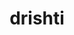 ---
title: "drishti"
layout: cache
categories: [package, develop]
meta: {"versions": ["0.4"], "compilers": ["gcc@=11.1.0", "gcc@=11.4.0", "gcc@=9.4.0", "oneapi@=2023.2.0", "oneapi@=2023.2.1"], "oss": ["ubuntu20.04"], "platforms": ["linux"], "targets": ["ppc64le", "x86_64", "x86_64_v3"], "stacks": ["e4s", "e4s-oneapi", "e4s-power", "root"], "num_specs": 69, "num_specs_by_stack": {"root": 69, "e4s-power": 23, "e4s-oneapi": 23, "e4s": 23}}
spec_details: [{"hash": "ordnt5aqbirppddt77m4psfnjc5cngko", "compiler": "gcc@=11.1.0", "versions": ["0.4"], "os": "ubuntu20.04", "platform": "linux", "target": "ppc64le", "variants": ["build_system=python_pip"], "stacks": ["root", "e4s-power"], "size": "-", "tarball": "https://binaries.spack.io/develop/build_cache/linux-ubuntu20.04-ppc64le/gcc-11.1.0/drishti-0.4/linux-ubuntu20.04-ppc64le-gcc-11.1.0-drishti-0.4-ordnt5aqbirppddt77m4psfnjc5cngko.spack"}, {"hash": "tr5pgpm42k3yprgsuszl2fuxxjzgvdzr", "compiler": "gcc@=11.1.0", "versions": ["0.4"], "os": "ubuntu20.04", "platform": "linux", "target": "ppc64le", "variants": ["build_system=python_pip"], "stacks": ["root", "e4s-power"], "size": "-", "tarball": "https://binaries.spack.io/develop/build_cache/linux-ubuntu20.04-ppc64le/gcc-11.1.0/drishti-0.4/linux-ubuntu20.04-ppc64le-gcc-11.1.0-drishti-0.4-tr5pgpm42k3yprgsuszl2fuxxjzgvdzr.spack"}, {"hash": "bfguhnf2pwuhiv3w2xlydpaoopktvjxt", "compiler": "gcc@=9.4.0", "versions": ["0.4"], "os": "ubuntu20.04", "platform": "linux", "target": "ppc64le", "variants": ["build_system=python_pip"], "stacks": ["root", "e4s-power"], "size": "-", "tarball": "https://binaries.spack.io/develop/build_cache/linux-ubuntu20.04-ppc64le/gcc-9.4.0/drishti-0.4/linux-ubuntu20.04-ppc64le-gcc-9.4.0-drishti-0.4-bfguhnf2pwuhiv3w2xlydpaoopktvjxt.spack"}, {"hash": "447cd4kwfcjba6sfzdz6k7ycyu75b6sv", "compiler": "gcc@=9.4.0", "versions": ["0.4"], "os": "ubuntu20.04", "platform": "linux", "target": "ppc64le", "variants": ["build_system=python_pip"], "stacks": ["root", "e4s-power"], "size": "-", "tarball": "https://binaries.spack.io/develop/build_cache/linux-ubuntu20.04-ppc64le/gcc-9.4.0/drishti-0.4/linux-ubuntu20.04-ppc64le-gcc-9.4.0-drishti-0.4-447cd4kwfcjba6sfzdz6k7ycyu75b6sv.spack"}, {"hash": "ybbu3t3mm4j5yxowh4t3ttxf6e4o4zk2", "compiler": "gcc@=9.4.0", "versions": ["0.4"], "os": "ubuntu20.04", "platform": "linux", "target": "ppc64le", "variants": ["build_system=python_pip"], "stacks": ["root", "e4s-power"], "size": "-", "tarball": "https://binaries.spack.io/develop/build_cache/linux-ubuntu20.04-ppc64le/gcc-9.4.0/drishti-0.4/linux-ubuntu20.04-ppc64le-gcc-9.4.0-drishti-0.4-ybbu3t3mm4j5yxowh4t3ttxf6e4o4zk2.spack"}, {"hash": "hwddr2h5mo3zxieynynih3irvdtgpj5m", "compiler": "gcc@=9.4.0", "versions": ["0.4"], "os": "ubuntu20.04", "platform": "linux", "target": "ppc64le", "variants": ["build_system=python_pip"], "stacks": ["root", "e4s-power"], "size": "-", "tarball": "https://binaries.spack.io/develop/build_cache/linux-ubuntu20.04-ppc64le/gcc-9.4.0/drishti-0.4/linux-ubuntu20.04-ppc64le-gcc-9.4.0-drishti-0.4-hwddr2h5mo3zxieynynih3irvdtgpj5m.spack"}, {"hash": "gho53p3jbmk6t7nbm6ukuu4ayrd5wwnd", "compiler": "gcc@=9.4.0", "versions": ["0.4"], "os": "ubuntu20.04", "platform": "linux", "target": "ppc64le", "variants": ["build_system=python_pip"], "stacks": ["root", "e4s-power"], "size": "-", "tarball": "https://binaries.spack.io/develop/build_cache/linux-ubuntu20.04-ppc64le/gcc-9.4.0/drishti-0.4/linux-ubuntu20.04-ppc64le-gcc-9.4.0-drishti-0.4-gho53p3jbmk6t7nbm6ukuu4ayrd5wwnd.spack"}, {"hash": "pbc7pjfkapxoclyttrwhhlulttpagtgq", "compiler": "gcc@=9.4.0", "versions": ["0.4"], "os": "ubuntu20.04", "platform": "linux", "target": "ppc64le", "variants": ["build_system=python_pip"], "stacks": ["root", "e4s-power"], "size": "-", "tarball": "https://binaries.spack.io/develop/build_cache/linux-ubuntu20.04-ppc64le/gcc-9.4.0/drishti-0.4/linux-ubuntu20.04-ppc64le-gcc-9.4.0-drishti-0.4-pbc7pjfkapxoclyttrwhhlulttpagtgq.spack"}, {"hash": "bzxodxnyweyfoi2wym3ut5oe4vsefkba", "compiler": "gcc@=9.4.0", "versions": ["0.4"], "os": "ubuntu20.04", "platform": "linux", "target": "ppc64le", "variants": ["build_system=python_pip"], "stacks": ["root", "e4s-power"], "size": "-", "tarball": "https://binaries.spack.io/develop/build_cache/linux-ubuntu20.04-ppc64le/gcc-9.4.0/drishti-0.4/linux-ubuntu20.04-ppc64le-gcc-9.4.0-drishti-0.4-bzxodxnyweyfoi2wym3ut5oe4vsefkba.spack"}, {"hash": "z4ftxyljj3p5ljjc3d3f3cboe7bxmcs6", "compiler": "gcc@=9.4.0", "versions": ["0.4"], "os": "ubuntu20.04", "platform": "linux", "target": "ppc64le", "variants": ["build_system=python_pip"], "stacks": ["root", "e4s-power"], "size": "-", "tarball": "https://binaries.spack.io/develop/build_cache/linux-ubuntu20.04-ppc64le/gcc-9.4.0/drishti-0.4/linux-ubuntu20.04-ppc64le-gcc-9.4.0-drishti-0.4-z4ftxyljj3p5ljjc3d3f3cboe7bxmcs6.spack"}, {"hash": "himbvg4gdikih6h6mi6mpvxl6fzwl6ha", "compiler": "gcc@=9.4.0", "versions": ["0.4"], "os": "ubuntu20.04", "platform": "linux", "target": "ppc64le", "variants": ["build_system=python_pip"], "stacks": ["root", "e4s-power"], "size": "-", "tarball": "https://binaries.spack.io/develop/build_cache/linux-ubuntu20.04-ppc64le/gcc-9.4.0/drishti-0.4/linux-ubuntu20.04-ppc64le-gcc-9.4.0-drishti-0.4-himbvg4gdikih6h6mi6mpvxl6fzwl6ha.spack"}, {"hash": "5xfdjnwwejrlwuchsgysca7wc655jlme", "compiler": "gcc@=9.4.0", "versions": ["0.4"], "os": "ubuntu20.04", "platform": "linux", "target": "ppc64le", "variants": ["build_system=python_pip"], "stacks": ["root", "e4s-power"], "size": "-", "tarball": "https://binaries.spack.io/develop/build_cache/linux-ubuntu20.04-ppc64le/gcc-9.4.0/drishti-0.4/linux-ubuntu20.04-ppc64le-gcc-9.4.0-drishti-0.4-5xfdjnwwejrlwuchsgysca7wc655jlme.spack"}, {"hash": "wzypkbxgelmi5ave4fixqoy37zpgxffr", "compiler": "gcc@=9.4.0", "versions": ["0.4"], "os": "ubuntu20.04", "platform": "linux", "target": "ppc64le", "variants": ["build_system=python_pip"], "stacks": ["root", "e4s-power"], "size": "-", "tarball": "https://binaries.spack.io/develop/build_cache/linux-ubuntu20.04-ppc64le/gcc-9.4.0/drishti-0.4/linux-ubuntu20.04-ppc64le-gcc-9.4.0-drishti-0.4-wzypkbxgelmi5ave4fixqoy37zpgxffr.spack"}, {"hash": "br3ptw64wvlwyy72s4tjg2huwxmigg6g", "compiler": "gcc@=9.4.0", "versions": ["0.4"], "os": "ubuntu20.04", "platform": "linux", "target": "ppc64le", "variants": ["build_system=python_pip"], "stacks": ["root", "e4s-power"], "size": "-", "tarball": "https://binaries.spack.io/develop/build_cache/linux-ubuntu20.04-ppc64le/gcc-9.4.0/drishti-0.4/linux-ubuntu20.04-ppc64le-gcc-9.4.0-drishti-0.4-br3ptw64wvlwyy72s4tjg2huwxmigg6g.spack"}, {"hash": "badshsdqiryfl7q6jdn75tcwzuniqzmy", "compiler": "gcc@=9.4.0", "versions": ["0.4"], "os": "ubuntu20.04", "platform": "linux", "target": "ppc64le", "variants": ["build_system=python_pip"], "stacks": ["root", "e4s-power"], "size": "-", "tarball": "https://binaries.spack.io/develop/build_cache/linux-ubuntu20.04-ppc64le/gcc-9.4.0/drishti-0.4/linux-ubuntu20.04-ppc64le-gcc-9.4.0-drishti-0.4-badshsdqiryfl7q6jdn75tcwzuniqzmy.spack"}, {"hash": "lps245fjlbdo3xdcvzgzc64w6ri4bnyb", "compiler": "gcc@=9.4.0", "versions": ["0.4"], "os": "ubuntu20.04", "platform": "linux", "target": "ppc64le", "variants": ["build_system=python_pip"], "stacks": ["root", "e4s-power"], "size": "-", "tarball": "https://binaries.spack.io/develop/build_cache/linux-ubuntu20.04-ppc64le/gcc-9.4.0/drishti-0.4/linux-ubuntu20.04-ppc64le-gcc-9.4.0-drishti-0.4-lps245fjlbdo3xdcvzgzc64w6ri4bnyb.spack"}, {"hash": "jlakodhdqz6b3regwsvnirsdrxs4apwl", "compiler": "gcc@=9.4.0", "versions": ["0.4"], "os": "ubuntu20.04", "platform": "linux", "target": "ppc64le", "variants": ["build_system=python_pip"], "stacks": ["root", "e4s-power"], "size": "-", "tarball": "https://binaries.spack.io/develop/build_cache/linux-ubuntu20.04-ppc64le/gcc-9.4.0/drishti-0.4/linux-ubuntu20.04-ppc64le-gcc-9.4.0-drishti-0.4-jlakodhdqz6b3regwsvnirsdrxs4apwl.spack"}, {"hash": "jgqqvkl3cuncdz5j7xvv7du7yqxufwmi", "compiler": "gcc@=9.4.0", "versions": ["0.4"], "os": "ubuntu20.04", "platform": "linux", "target": "ppc64le", "variants": ["build_system=python_pip"], "stacks": ["root", "e4s-power"], "size": "-", "tarball": "https://binaries.spack.io/develop/build_cache/linux-ubuntu20.04-ppc64le/gcc-9.4.0/drishti-0.4/linux-ubuntu20.04-ppc64le-gcc-9.4.0-drishti-0.4-jgqqvkl3cuncdz5j7xvv7du7yqxufwmi.spack"}, {"hash": "onrkjtt2dbu2wagb5np2x5u65qdj7u6n", "compiler": "gcc@=9.4.0", "versions": ["0.4"], "os": "ubuntu20.04", "platform": "linux", "target": "ppc64le", "variants": ["build_system=python_pip"], "stacks": ["root", "e4s-power"], "size": "-", "tarball": "https://binaries.spack.io/develop/build_cache/linux-ubuntu20.04-ppc64le/gcc-9.4.0/drishti-0.4/linux-ubuntu20.04-ppc64le-gcc-9.4.0-drishti-0.4-onrkjtt2dbu2wagb5np2x5u65qdj7u6n.spack"}, {"hash": "jol5543k7spcxqvarnhltd3bs5xxfne4", "compiler": "gcc@=9.4.0", "versions": ["0.4"], "os": "ubuntu20.04", "platform": "linux", "target": "ppc64le", "variants": ["build_system=python_pip"], "stacks": ["root", "e4s-power"], "size": "-", "tarball": "https://binaries.spack.io/develop/build_cache/linux-ubuntu20.04-ppc64le/gcc-9.4.0/drishti-0.4/linux-ubuntu20.04-ppc64le-gcc-9.4.0-drishti-0.4-jol5543k7spcxqvarnhltd3bs5xxfne4.spack"}, {"hash": "me4ohjkkrrvhdhafhvwmsihskhv4i7wa", "compiler": "gcc@=9.4.0", "versions": ["0.4"], "os": "ubuntu20.04", "platform": "linux", "target": "ppc64le", "variants": ["build_system=python_pip"], "stacks": ["root", "e4s-power"], "size": "-", "tarball": "https://binaries.spack.io/develop/build_cache/linux-ubuntu20.04-ppc64le/gcc-9.4.0/drishti-0.4/linux-ubuntu20.04-ppc64le-gcc-9.4.0-drishti-0.4-me4ohjkkrrvhdhafhvwmsihskhv4i7wa.spack"}, {"hash": "nprrzjlacxquqvf7appkcayzqu3wq4zt", "compiler": "gcc@=9.4.0", "versions": ["0.4"], "os": "ubuntu20.04", "platform": "linux", "target": "ppc64le", "variants": ["build_system=python_pip"], "stacks": ["root", "e4s-power"], "size": "-", "tarball": "https://binaries.spack.io/develop/build_cache/linux-ubuntu20.04-ppc64le/gcc-9.4.0/drishti-0.4/linux-ubuntu20.04-ppc64le-gcc-9.4.0-drishti-0.4-nprrzjlacxquqvf7appkcayzqu3wq4zt.spack"}, {"hash": "r4qmt4dqjlcg4frua4bro7uziuhzonof", "compiler": "gcc@=9.4.0", "versions": ["0.4"], "os": "ubuntu20.04", "platform": "linux", "target": "ppc64le", "variants": ["build_system=python_pip"], "stacks": ["root", "e4s-power"], "size": "-", "tarball": "https://binaries.spack.io/develop/build_cache/linux-ubuntu20.04-ppc64le/gcc-9.4.0/drishti-0.4/linux-ubuntu20.04-ppc64le-gcc-9.4.0-drishti-0.4-r4qmt4dqjlcg4frua4bro7uziuhzonof.spack"}, {"hash": "uh7q7as2r6ymw7h5d2a4ou7vkfesbp4w", "compiler": "oneapi@=2023.2.0", "versions": ["0.4"], "os": "ubuntu20.04", "platform": "linux", "target": "x86_64", "variants": ["build_system=python_pip"], "stacks": ["e4s-oneapi", "root"], "size": "-", "tarball": "https://binaries.spack.io/develop/build_cache/linux-ubuntu20.04-x86_64/oneapi-2023.2.0/drishti-0.4/linux-ubuntu20.04-x86_64-oneapi-2023.2.0-drishti-0.4-uh7q7as2r6ymw7h5d2a4ou7vkfesbp4w.spack"}, {"hash": "lv35zvuqphscgt7vtdupvq5myretpcgx", "compiler": "oneapi@=2023.2.0", "versions": ["0.4"], "os": "ubuntu20.04", "platform": "linux", "target": "x86_64", "variants": ["build_system=python_pip"], "stacks": ["e4s-oneapi", "root"], "size": "-", "tarball": "https://binaries.spack.io/develop/build_cache/linux-ubuntu20.04-x86_64/oneapi-2023.2.0/drishti-0.4/linux-ubuntu20.04-x86_64-oneapi-2023.2.0-drishti-0.4-lv35zvuqphscgt7vtdupvq5myretpcgx.spack"}, {"hash": "tywjncdqdgpmfq3i3jbthmxkulfbphvb", "compiler": "gcc@=11.1.0", "versions": ["0.4"], "os": "ubuntu20.04", "platform": "linux", "target": "x86_64_v3", "variants": ["build_system=python_pip"], "stacks": ["root", "e4s"], "size": "-", "tarball": "https://binaries.spack.io/develop/build_cache/linux-ubuntu20.04-x86_64_v3/gcc-11.1.0/drishti-0.4/linux-ubuntu20.04-x86_64_v3-gcc-11.1.0-drishti-0.4-tywjncdqdgpmfq3i3jbthmxkulfbphvb.spack"}, {"hash": "26dbmwlht5gpubtluj7j2z27gtjiyoqn", "compiler": "gcc@=11.1.0", "versions": ["0.4"], "os": "ubuntu20.04", "platform": "linux", "target": "x86_64_v3", "variants": ["build_system=python_pip"], "stacks": ["root", "e4s"], "size": "-", "tarball": "https://binaries.spack.io/develop/build_cache/linux-ubuntu20.04-x86_64_v3/gcc-11.1.0/drishti-0.4/linux-ubuntu20.04-x86_64_v3-gcc-11.1.0-drishti-0.4-26dbmwlht5gpubtluj7j2z27gtjiyoqn.spack"}, {"hash": "vgh4fkgukogxuif7wmpyyxwrddmb5psa", "compiler": "gcc@=11.4.0", "versions": ["0.4"], "os": "ubuntu20.04", "platform": "linux", "target": "x86_64_v3", "variants": ["build_system=python_pip"], "stacks": ["root", "e4s"], "size": "-", "tarball": "https://binaries.spack.io/develop/build_cache/linux-ubuntu20.04-x86_64_v3/gcc-11.4.0/drishti-0.4/linux-ubuntu20.04-x86_64_v3-gcc-11.4.0-drishti-0.4-vgh4fkgukogxuif7wmpyyxwrddmb5psa.spack"}, {"hash": "snphn7ytw3amvpwifvkotmwcaqzgzdwu", "compiler": "gcc@=11.4.0", "versions": ["0.4"], "os": "ubuntu20.04", "platform": "linux", "target": "x86_64_v3", "variants": ["build_system=python_pip"], "stacks": ["root", "e4s"], "size": "-", "tarball": "https://binaries.spack.io/develop/build_cache/linux-ubuntu20.04-x86_64_v3/gcc-11.4.0/drishti-0.4/linux-ubuntu20.04-x86_64_v3-gcc-11.4.0-drishti-0.4-snphn7ytw3amvpwifvkotmwcaqzgzdwu.spack"}, {"hash": "7v7x37qy6rfl4c3paumb4fwskzrl4nxg", "compiler": "gcc@=11.4.0", "versions": ["0.4"], "os": "ubuntu20.04", "platform": "linux", "target": "x86_64_v3", "variants": ["build_system=python_pip"], "stacks": ["root", "e4s"], "size": "-", "tarball": "https://binaries.spack.io/develop/build_cache/linux-ubuntu20.04-x86_64_v3/gcc-11.4.0/drishti-0.4/linux-ubuntu20.04-x86_64_v3-gcc-11.4.0-drishti-0.4-7v7x37qy6rfl4c3paumb4fwskzrl4nxg.spack"}, {"hash": "vphb5av5ug6rmutmy6ckzoxs5fi63c6c", "compiler": "gcc@=11.4.0", "versions": ["0.4"], "os": "ubuntu20.04", "platform": "linux", "target": "x86_64_v3", "variants": ["build_system=python_pip"], "stacks": ["root", "e4s"], "size": "-", "tarball": "https://binaries.spack.io/develop/build_cache/linux-ubuntu20.04-x86_64_v3/gcc-11.4.0/drishti-0.4/linux-ubuntu20.04-x86_64_v3-gcc-11.4.0-drishti-0.4-vphb5av5ug6rmutmy6ckzoxs5fi63c6c.spack"}, {"hash": "iqc6cwbooi3nc362rkbztb7sxd5hvalo", "compiler": "gcc@=11.4.0", "versions": ["0.4"], "os": "ubuntu20.04", "platform": "linux", "target": "x86_64_v3", "variants": ["build_system=python_pip"], "stacks": ["root", "e4s"], "size": "-", "tarball": "https://binaries.spack.io/develop/build_cache/linux-ubuntu20.04-x86_64_v3/gcc-11.4.0/drishti-0.4/linux-ubuntu20.04-x86_64_v3-gcc-11.4.0-drishti-0.4-iqc6cwbooi3nc362rkbztb7sxd5hvalo.spack"}, {"hash": "culnqcrqqjmwp55fve7wcnhylpiwlffx", "compiler": "gcc@=11.4.0", "versions": ["0.4"], "os": "ubuntu20.04", "platform": "linux", "target": "x86_64_v3", "variants": ["build_system=python_pip"], "stacks": ["root", "e4s"], "size": "-", "tarball": "https://binaries.spack.io/develop/build_cache/linux-ubuntu20.04-x86_64_v3/gcc-11.4.0/drishti-0.4/linux-ubuntu20.04-x86_64_v3-gcc-11.4.0-drishti-0.4-culnqcrqqjmwp55fve7wcnhylpiwlffx.spack"}, {"hash": "tfv4mxogky7upuggcctl667tvjzlglqy", "compiler": "gcc@=11.4.0", "versions": ["0.4"], "os": "ubuntu20.04", "platform": "linux", "target": "x86_64_v3", "variants": ["build_system=python_pip"], "stacks": ["root", "e4s"], "size": "-", "tarball": "https://binaries.spack.io/develop/build_cache/linux-ubuntu20.04-x86_64_v3/gcc-11.4.0/drishti-0.4/linux-ubuntu20.04-x86_64_v3-gcc-11.4.0-drishti-0.4-tfv4mxogky7upuggcctl667tvjzlglqy.spack"}, {"hash": "bdjvpnriu572bqr7hecghtqse2nvitlj", "compiler": "gcc@=11.4.0", "versions": ["0.4"], "os": "ubuntu20.04", "platform": "linux", "target": "x86_64_v3", "variants": ["build_system=python_pip"], "stacks": ["root", "e4s"], "size": "-", "tarball": "https://binaries.spack.io/develop/build_cache/linux-ubuntu20.04-x86_64_v3/gcc-11.4.0/drishti-0.4/linux-ubuntu20.04-x86_64_v3-gcc-11.4.0-drishti-0.4-bdjvpnriu572bqr7hecghtqse2nvitlj.spack"}, {"hash": "nthzax5wp3ulplnq6yj33ewibjwvthmr", "compiler": "gcc@=11.4.0", "versions": ["0.4"], "os": "ubuntu20.04", "platform": "linux", "target": "x86_64_v3", "variants": ["build_system=python_pip"], "stacks": ["root", "e4s"], "size": "-", "tarball": "https://binaries.spack.io/develop/build_cache/linux-ubuntu20.04-x86_64_v3/gcc-11.4.0/drishti-0.4/linux-ubuntu20.04-x86_64_v3-gcc-11.4.0-drishti-0.4-nthzax5wp3ulplnq6yj33ewibjwvthmr.spack"}, {"hash": "mryq2w4uf2ae5cvkbcsbqjgs4uiv3db7", "compiler": "gcc@=11.4.0", "versions": ["0.4"], "os": "ubuntu20.04", "platform": "linux", "target": "x86_64_v3", "variants": ["build_system=python_pip"], "stacks": ["root", "e4s"], "size": "-", "tarball": "https://binaries.spack.io/develop/build_cache/linux-ubuntu20.04-x86_64_v3/gcc-11.4.0/drishti-0.4/linux-ubuntu20.04-x86_64_v3-gcc-11.4.0-drishti-0.4-mryq2w4uf2ae5cvkbcsbqjgs4uiv3db7.spack"}, {"hash": "ebqp7asgqv7agsgiytd3o4sorlfhb6ig", "compiler": "gcc@=11.4.0", "versions": ["0.4"], "os": "ubuntu20.04", "platform": "linux", "target": "x86_64_v3", "variants": ["build_system=python_pip"], "stacks": ["root", "e4s"], "size": "-", "tarball": "https://binaries.spack.io/develop/build_cache/linux-ubuntu20.04-x86_64_v3/gcc-11.4.0/drishti-0.4/linux-ubuntu20.04-x86_64_v3-gcc-11.4.0-drishti-0.4-ebqp7asgqv7agsgiytd3o4sorlfhb6ig.spack"}, {"hash": "tlhbmjtbobjojpi4f4y7atfms53avzut", "compiler": "gcc@=11.4.0", "versions": ["0.4"], "os": "ubuntu20.04", "platform": "linux", "target": "x86_64_v3", "variants": ["build_system=python_pip"], "stacks": ["root", "e4s"], "size": "-", "tarball": "https://binaries.spack.io/develop/build_cache/linux-ubuntu20.04-x86_64_v3/gcc-11.4.0/drishti-0.4/linux-ubuntu20.04-x86_64_v3-gcc-11.4.0-drishti-0.4-tlhbmjtbobjojpi4f4y7atfms53avzut.spack"}, {"hash": "7ome5m6zcf63vz2krjkka73hvwk5dbrk", "compiler": "gcc@=11.4.0", "versions": ["0.4"], "os": "ubuntu20.04", "platform": "linux", "target": "x86_64_v3", "variants": ["build_system=python_pip"], "stacks": ["root", "e4s"], "size": "-", "tarball": "https://binaries.spack.io/develop/build_cache/linux-ubuntu20.04-x86_64_v3/gcc-11.4.0/drishti-0.4/linux-ubuntu20.04-x86_64_v3-gcc-11.4.0-drishti-0.4-7ome5m6zcf63vz2krjkka73hvwk5dbrk.spack"}, {"hash": "5b75yfvece2z72iw7jb4q5tiaxexiahp", "compiler": "gcc@=11.4.0", "versions": ["0.4"], "os": "ubuntu20.04", "platform": "linux", "target": "x86_64_v3", "variants": ["build_system=python_pip"], "stacks": ["root", "e4s"], "size": "-", "tarball": "https://binaries.spack.io/develop/build_cache/linux-ubuntu20.04-x86_64_v3/gcc-11.4.0/drishti-0.4/linux-ubuntu20.04-x86_64_v3-gcc-11.4.0-drishti-0.4-5b75yfvece2z72iw7jb4q5tiaxexiahp.spack"}, {"hash": "ydcx4oudfk6kdii3a4fzed7w25z2hbqy", "compiler": "gcc@=11.4.0", "versions": ["0.4"], "os": "ubuntu20.04", "platform": "linux", "target": "x86_64_v3", "variants": ["build_system=python_pip"], "stacks": ["root", "e4s"], "size": "-", "tarball": "https://binaries.spack.io/develop/build_cache/linux-ubuntu20.04-x86_64_v3/gcc-11.4.0/drishti-0.4/linux-ubuntu20.04-x86_64_v3-gcc-11.4.0-drishti-0.4-ydcx4oudfk6kdii3a4fzed7w25z2hbqy.spack"}, {"hash": "llzryd5fcv3hxsvoueqvx2vx35nwtnuy", "compiler": "gcc@=11.4.0", "versions": ["0.4"], "os": "ubuntu20.04", "platform": "linux", "target": "x86_64_v3", "variants": ["build_system=python_pip"], "stacks": ["root", "e4s"], "size": "-", "tarball": "https://binaries.spack.io/develop/build_cache/linux-ubuntu20.04-x86_64_v3/gcc-11.4.0/drishti-0.4/linux-ubuntu20.04-x86_64_v3-gcc-11.4.0-drishti-0.4-llzryd5fcv3hxsvoueqvx2vx35nwtnuy.spack"}, {"hash": "nd45byfomgc55rim2mm4ae3yfztah7r7", "compiler": "gcc@=11.4.0", "versions": ["0.4"], "os": "ubuntu20.04", "platform": "linux", "target": "x86_64_v3", "variants": ["build_system=python_pip"], "stacks": ["root", "e4s"], "size": "-", "tarball": "https://binaries.spack.io/develop/build_cache/linux-ubuntu20.04-x86_64_v3/gcc-11.4.0/drishti-0.4/linux-ubuntu20.04-x86_64_v3-gcc-11.4.0-drishti-0.4-nd45byfomgc55rim2mm4ae3yfztah7r7.spack"}, {"hash": "yrg4t3lzl2z6bmazjmcumvr7ke34zybi", "compiler": "gcc@=11.4.0", "versions": ["0.4"], "os": "ubuntu20.04", "platform": "linux", "target": "x86_64_v3", "variants": ["build_system=python_pip"], "stacks": ["root", "e4s"], "size": "-", "tarball": "https://binaries.spack.io/develop/build_cache/linux-ubuntu20.04-x86_64_v3/gcc-11.4.0/drishti-0.4/linux-ubuntu20.04-x86_64_v3-gcc-11.4.0-drishti-0.4-yrg4t3lzl2z6bmazjmcumvr7ke34zybi.spack"}, {"hash": "rexcok2j33i4b3fuf55thn5z3qmnab65", "compiler": "gcc@=11.4.0", "versions": ["0.4"], "os": "ubuntu20.04", "platform": "linux", "target": "x86_64_v3", "variants": ["build_system=python_pip"], "stacks": ["root", "e4s"], "size": "-", "tarball": "https://binaries.spack.io/develop/build_cache/linux-ubuntu20.04-x86_64_v3/gcc-11.4.0/drishti-0.4/linux-ubuntu20.04-x86_64_v3-gcc-11.4.0-drishti-0.4-rexcok2j33i4b3fuf55thn5z3qmnab65.spack"}, {"hash": "zts5nqxmdukbtaaxsbcvuow4o35ciyu3", "compiler": "gcc@=11.4.0", "versions": ["0.4"], "os": "ubuntu20.04", "platform": "linux", "target": "x86_64_v3", "variants": ["build_system=python_pip"], "stacks": ["root", "e4s"], "size": "-", "tarball": "https://binaries.spack.io/develop/build_cache/linux-ubuntu20.04-x86_64_v3/gcc-11.4.0/drishti-0.4/linux-ubuntu20.04-x86_64_v3-gcc-11.4.0-drishti-0.4-zts5nqxmdukbtaaxsbcvuow4o35ciyu3.spack"}, {"hash": "nibiaadfkv22hsqof5mylylu3fvsfvtv", "compiler": "gcc@=11.4.0", "versions": ["0.4"], "os": "ubuntu20.04", "platform": "linux", "target": "x86_64_v3", "variants": ["build_system=python_pip"], "stacks": ["root", "e4s"], "size": "-", "tarball": "https://binaries.spack.io/develop/build_cache/linux-ubuntu20.04-x86_64_v3/gcc-11.4.0/drishti-0.4/linux-ubuntu20.04-x86_64_v3-gcc-11.4.0-drishti-0.4-nibiaadfkv22hsqof5mylylu3fvsfvtv.spack"}, {"hash": "jybr3xpcl64d7ssbfr7gmytuxnpzd3at", "compiler": "oneapi@=2023.2.0", "versions": ["0.4"], "os": "ubuntu20.04", "platform": "linux", "target": "x86_64_v3", "variants": ["build_system=python_pip"], "stacks": ["e4s-oneapi", "root"], "size": "-", "tarball": "https://binaries.spack.io/develop/build_cache/linux-ubuntu20.04-x86_64_v3/oneapi-2023.2.0/drishti-0.4/linux-ubuntu20.04-x86_64_v3-oneapi-2023.2.0-drishti-0.4-jybr3xpcl64d7ssbfr7gmytuxnpzd3at.spack"}, {"hash": "7fw3ltloikkfpnbykxfyvbjn33zpvwcs", "compiler": "oneapi@=2023.2.0", "versions": ["0.4"], "os": "ubuntu20.04", "platform": "linux", "target": "x86_64_v3", "variants": ["build_system=python_pip"], "stacks": ["e4s-oneapi", "root"], "size": "-", "tarball": "https://binaries.spack.io/develop/build_cache/linux-ubuntu20.04-x86_64_v3/oneapi-2023.2.0/drishti-0.4/linux-ubuntu20.04-x86_64_v3-oneapi-2023.2.0-drishti-0.4-7fw3ltloikkfpnbykxfyvbjn33zpvwcs.spack"}, {"hash": "tfx3rfr7rui42xa27arh5dex3mtbpcpu", "compiler": "oneapi@=2023.2.0", "versions": ["0.4"], "os": "ubuntu20.04", "platform": "linux", "target": "x86_64_v3", "variants": ["build_system=python_pip"], "stacks": ["e4s-oneapi", "root"], "size": "-", "tarball": "https://binaries.spack.io/develop/build_cache/linux-ubuntu20.04-x86_64_v3/oneapi-2023.2.0/drishti-0.4/linux-ubuntu20.04-x86_64_v3-oneapi-2023.2.0-drishti-0.4-tfx3rfr7rui42xa27arh5dex3mtbpcpu.spack"}, {"hash": "nhbpyylf7sg5xmreockxf4e4bmn3xkus", "compiler": "oneapi@=2023.2.0", "versions": ["0.4"], "os": "ubuntu20.04", "platform": "linux", "target": "x86_64_v3", "variants": ["build_system=python_pip"], "stacks": ["e4s-oneapi", "root"], "size": "-", "tarball": "https://binaries.spack.io/develop/build_cache/linux-ubuntu20.04-x86_64_v3/oneapi-2023.2.0/drishti-0.4/linux-ubuntu20.04-x86_64_v3-oneapi-2023.2.0-drishti-0.4-nhbpyylf7sg5xmreockxf4e4bmn3xkus.spack"}, {"hash": "5iysmttcu4bmjutzp52bg2b7os2wjd4y", "compiler": "oneapi@=2023.2.0", "versions": ["0.4"], "os": "ubuntu20.04", "platform": "linux", "target": "x86_64_v3", "variants": ["build_system=python_pip"], "stacks": ["e4s-oneapi", "root"], "size": "-", "tarball": "https://binaries.spack.io/develop/build_cache/linux-ubuntu20.04-x86_64_v3/oneapi-2023.2.0/drishti-0.4/linux-ubuntu20.04-x86_64_v3-oneapi-2023.2.0-drishti-0.4-5iysmttcu4bmjutzp52bg2b7os2wjd4y.spack"}, {"hash": "hfw5yhckeem5mhpa3gzt6csvhnnjwv3l", "compiler": "oneapi@=2023.2.1", "versions": ["0.4"], "os": "ubuntu20.04", "platform": "linux", "target": "x86_64_v3", "variants": ["build_system=python_pip"], "stacks": ["e4s-oneapi", "root"], "size": "-", "tarball": "https://binaries.spack.io/develop/build_cache/linux-ubuntu20.04-x86_64_v3/oneapi-2023.2.1/drishti-0.4/linux-ubuntu20.04-x86_64_v3-oneapi-2023.2.1-drishti-0.4-hfw5yhckeem5mhpa3gzt6csvhnnjwv3l.spack"}, {"hash": "6iyu3jhkvt4qxbnq4hcshcbenfjukcjs", "compiler": "oneapi@=2023.2.1", "versions": ["0.4"], "os": "ubuntu20.04", "platform": "linux", "target": "x86_64_v3", "variants": ["build_system=python_pip"], "stacks": ["e4s-oneapi", "root"], "size": "-", "tarball": "https://binaries.spack.io/develop/build_cache/linux-ubuntu20.04-x86_64_v3/oneapi-2023.2.1/drishti-0.4/linux-ubuntu20.04-x86_64_v3-oneapi-2023.2.1-drishti-0.4-6iyu3jhkvt4qxbnq4hcshcbenfjukcjs.spack"}, {"hash": "5c2lrhhbbkcrmeuz2tswwnjznhqw6ccj", "compiler": "oneapi@=2023.2.1", "versions": ["0.4"], "os": "ubuntu20.04", "platform": "linux", "target": "x86_64_v3", "variants": ["build_system=python_pip"], "stacks": ["e4s-oneapi", "root"], "size": "-", "tarball": "https://binaries.spack.io/develop/build_cache/linux-ubuntu20.04-x86_64_v3/oneapi-2023.2.1/drishti-0.4/linux-ubuntu20.04-x86_64_v3-oneapi-2023.2.1-drishti-0.4-5c2lrhhbbkcrmeuz2tswwnjznhqw6ccj.spack"}, {"hash": "3tvi3wuvqwazhp52v5dscs44eih7s2hb", "compiler": "oneapi@=2023.2.1", "versions": ["0.4"], "os": "ubuntu20.04", "platform": "linux", "target": "x86_64_v3", "variants": ["build_system=python_pip"], "stacks": ["e4s-oneapi", "root"], "size": "-", "tarball": "https://binaries.spack.io/develop/build_cache/linux-ubuntu20.04-x86_64_v3/oneapi-2023.2.1/drishti-0.4/linux-ubuntu20.04-x86_64_v3-oneapi-2023.2.1-drishti-0.4-3tvi3wuvqwazhp52v5dscs44eih7s2hb.spack"}, {"hash": "6gscrmzrl23inc4yck5roon3qwxn7gqe", "compiler": "oneapi@=2023.2.1", "versions": ["0.4"], "os": "ubuntu20.04", "platform": "linux", "target": "x86_64_v3", "variants": ["build_system=python_pip"], "stacks": ["e4s-oneapi", "root"], "size": "-", "tarball": "https://binaries.spack.io/develop/build_cache/linux-ubuntu20.04-x86_64_v3/oneapi-2023.2.1/drishti-0.4/linux-ubuntu20.04-x86_64_v3-oneapi-2023.2.1-drishti-0.4-6gscrmzrl23inc4yck5roon3qwxn7gqe.spack"}, {"hash": "bynepsxbtpays4ts7sy4wgkegkugmdch", "compiler": "oneapi@=2023.2.1", "versions": ["0.4"], "os": "ubuntu20.04", "platform": "linux", "target": "x86_64_v3", "variants": ["build_system=python_pip"], "stacks": ["e4s-oneapi", "root"], "size": "-", "tarball": "https://binaries.spack.io/develop/build_cache/linux-ubuntu20.04-x86_64_v3/oneapi-2023.2.1/drishti-0.4/linux-ubuntu20.04-x86_64_v3-oneapi-2023.2.1-drishti-0.4-bynepsxbtpays4ts7sy4wgkegkugmdch.spack"}, {"hash": "5gyvflvogn2xk4x6k4drw2umr25stbno", "compiler": "oneapi@=2023.2.1", "versions": ["0.4"], "os": "ubuntu20.04", "platform": "linux", "target": "x86_64_v3", "variants": ["build_system=python_pip"], "stacks": ["e4s-oneapi", "root"], "size": "-", "tarball": "https://binaries.spack.io/develop/build_cache/linux-ubuntu20.04-x86_64_v3/oneapi-2023.2.1/drishti-0.4/linux-ubuntu20.04-x86_64_v3-oneapi-2023.2.1-drishti-0.4-5gyvflvogn2xk4x6k4drw2umr25stbno.spack"}, {"hash": "7hapmmhykcxbzzyyz4to2lhdrxvjzhfe", "compiler": "oneapi@=2023.2.1", "versions": ["0.4"], "os": "ubuntu20.04", "platform": "linux", "target": "x86_64_v3", "variants": ["build_system=python_pip"], "stacks": ["e4s-oneapi", "root"], "size": "-", "tarball": "https://binaries.spack.io/develop/build_cache/linux-ubuntu20.04-x86_64_v3/oneapi-2023.2.1/drishti-0.4/linux-ubuntu20.04-x86_64_v3-oneapi-2023.2.1-drishti-0.4-7hapmmhykcxbzzyyz4to2lhdrxvjzhfe.spack"}, {"hash": "7xfpuzziwvgehw3jmwxco2wpjngz277o", "compiler": "oneapi@=2023.2.1", "versions": ["0.4"], "os": "ubuntu20.04", "platform": "linux", "target": "x86_64_v3", "variants": ["build_system=python_pip"], "stacks": ["e4s-oneapi", "root"], "size": "-", "tarball": "https://binaries.spack.io/develop/build_cache/linux-ubuntu20.04-x86_64_v3/oneapi-2023.2.1/drishti-0.4/linux-ubuntu20.04-x86_64_v3-oneapi-2023.2.1-drishti-0.4-7xfpuzziwvgehw3jmwxco2wpjngz277o.spack"}, {"hash": "w7oceivw2wpflobpwptiztct2ggntflm", "compiler": "oneapi@=2023.2.1", "versions": ["0.4"], "os": "ubuntu20.04", "platform": "linux", "target": "x86_64_v3", "variants": ["build_system=python_pip"], "stacks": ["e4s-oneapi", "root"], "size": "-", "tarball": "https://binaries.spack.io/develop/build_cache/linux-ubuntu20.04-x86_64_v3/oneapi-2023.2.1/drishti-0.4/linux-ubuntu20.04-x86_64_v3-oneapi-2023.2.1-drishti-0.4-w7oceivw2wpflobpwptiztct2ggntflm.spack"}, {"hash": "lo5rj2ypbnji2z7dxz3vfavkfbxwgrpc", "compiler": "oneapi@=2023.2.1", "versions": ["0.4"], "os": "ubuntu20.04", "platform": "linux", "target": "x86_64_v3", "variants": ["build_system=python_pip"], "stacks": ["e4s-oneapi", "root"], "size": "-", "tarball": "https://binaries.spack.io/develop/build_cache/linux-ubuntu20.04-x86_64_v3/oneapi-2023.2.1/drishti-0.4/linux-ubuntu20.04-x86_64_v3-oneapi-2023.2.1-drishti-0.4-lo5rj2ypbnji2z7dxz3vfavkfbxwgrpc.spack"}, {"hash": "nn7yvz3jbe5l2zvevthye3vvzep4whve", "compiler": "oneapi@=2023.2.1", "versions": ["0.4"], "os": "ubuntu20.04", "platform": "linux", "target": "x86_64_v3", "variants": ["build_system=python_pip"], "stacks": ["e4s-oneapi", "root"], "size": "-", "tarball": "https://binaries.spack.io/develop/build_cache/linux-ubuntu20.04-x86_64_v3/oneapi-2023.2.1/drishti-0.4/linux-ubuntu20.04-x86_64_v3-oneapi-2023.2.1-drishti-0.4-nn7yvz3jbe5l2zvevthye3vvzep4whve.spack"}, {"hash": "p4j5x77s3u2y4cr4atde5w2bvnq27i4b", "compiler": "oneapi@=2023.2.1", "versions": ["0.4"], "os": "ubuntu20.04", "platform": "linux", "target": "x86_64_v3", "variants": ["build_system=python_pip"], "stacks": ["e4s-oneapi", "root"], "size": "-", "tarball": "https://binaries.spack.io/develop/build_cache/linux-ubuntu20.04-x86_64_v3/oneapi-2023.2.1/drishti-0.4/linux-ubuntu20.04-x86_64_v3-oneapi-2023.2.1-drishti-0.4-p4j5x77s3u2y4cr4atde5w2bvnq27i4b.spack"}, {"hash": "lr3qtxvxwbu3wnip2qeenkcjsc4pj367", "compiler": "oneapi@=2023.2.1", "versions": ["0.4"], "os": "ubuntu20.04", "platform": "linux", "target": "x86_64_v3", "variants": ["build_system=python_pip"], "stacks": ["e4s-oneapi", "root"], "size": "-", "tarball": "https://binaries.spack.io/develop/build_cache/linux-ubuntu20.04-x86_64_v3/oneapi-2023.2.1/drishti-0.4/linux-ubuntu20.04-x86_64_v3-oneapi-2023.2.1-drishti-0.4-lr3qtxvxwbu3wnip2qeenkcjsc4pj367.spack"}, {"hash": "qmxz775n3de4pw3h6nate7jdatafawm4", "compiler": "oneapi@=2023.2.1", "versions": ["0.4"], "os": "ubuntu20.04", "platform": "linux", "target": "x86_64_v3", "variants": ["build_system=python_pip"], "stacks": ["e4s-oneapi", "root"], "size": "-", "tarball": "https://binaries.spack.io/develop/build_cache/linux-ubuntu20.04-x86_64_v3/oneapi-2023.2.1/drishti-0.4/linux-ubuntu20.04-x86_64_v3-oneapi-2023.2.1-drishti-0.4-qmxz775n3de4pw3h6nate7jdatafawm4.spack"}, {"hash": "rzoy5twrwiwzius2m5clwzppyk2zgcmk", "compiler": "oneapi@=2023.2.1", "versions": ["0.4"], "os": "ubuntu20.04", "platform": "linux", "target": "x86_64_v3", "variants": ["build_system=python_pip"], "stacks": ["e4s-oneapi", "root"], "size": "-", "tarball": "https://binaries.spack.io/develop/build_cache/linux-ubuntu20.04-x86_64_v3/oneapi-2023.2.1/drishti-0.4/linux-ubuntu20.04-x86_64_v3-oneapi-2023.2.1-drishti-0.4-rzoy5twrwiwzius2m5clwzppyk2zgcmk.spack"}]
---